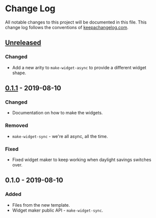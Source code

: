 # Change Log
All notable changes to this project will be documented in this file. This change log follows the conventions of [keepachangelog.com](http://keepachangelog.com/).

## [Unreleased]
### Changed
- Add a new arity to `make-widget-async` to provide a different widget shape.

## [0.1.1] - 2019-08-10
### Changed
- Documentation on how to make the widgets.

### Removed
- `make-widget-sync` - we're all async, all the time.

### Fixed
- Fixed widget maker to keep working when daylight savings switches over.

## 0.1.0 - 2019-08-10
### Added
- Files from the new template.
- Widget maker public API - `make-widget-sync`.

[Unreleased]: https://github.com/your-name/csv-ultimate/compare/0.1.1...HEAD
[0.1.1]: https://github.com/your-name/csv-ultimate/compare/0.1.0...0.1.1
